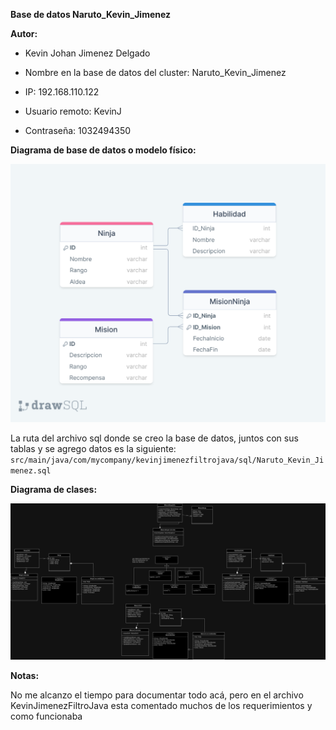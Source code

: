 **Base de datos Naruto_Kevin_Jimenez**

**Autor:**

- Kevin Johan Jimenez Delgado

- Nombre en la base de datos del cluster: Naruto_Kevin_Jimenez

- IP: 192.168.110.122

- Usuario remoto: KevinJ 

- Contraseña: 1032494350

**Diagrama de base de datos o modelo físico:**

![image](src/main/java/com/mycompany/kevinjimenezfiltrojava/sql/Konoha.png)

La ruta del archivo sql donde se creo la base de datos, juntos con sus tablas y se agrego datos es la siguiente:
`src/main/java/com/mycompany/kevinjimenezfiltrojava/sql/Naruto_Kevin_Jimenez.sql`

**Diagrama de clases:**

![image](src/main/java/com/mycompany/kevinjimenezfiltrojava/diagramaClases/diagramaDeClases.jpg)

**Notas:**

No me alcanzo el tiempo para documentar todo acá, pero en el archivo KevinJimenezFiltroJava esta comentado muchos de los requerimientos y como funcionaba
